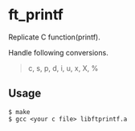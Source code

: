 # ft_printf

Replicate C function(printf).

Handle following conversions.
>c, s, p, d, i, u, x, X, %

## Usage
```
$ make
$ gcc <your c file> libftprintf.a
```